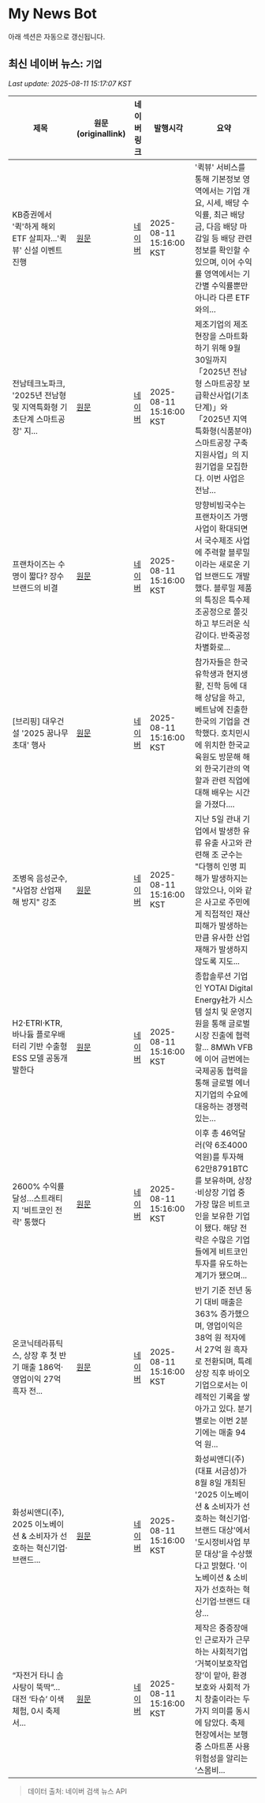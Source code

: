 # My News Bot

아래 섹션은 자동으로 갱신됩니다.

<!-- NEWS:START -->
## 최신 네이버 뉴스: `기업`
_Last update: 2025-08-11 15:17:07 KST_

| 제목 | 원문(originallink) | 네이버 링크 | 발행시각 | 요약 |
|---|---|---|---|---|
| KB증권에서 '퀵'하게 해외 ETF 살피자...'퀵뷰' 신설 이벤트 진행 | [원문](http://www.metroseoul.co.kr/article/20250811500356) | [네이버](http://www.metroseoul.co.kr/article/20250811500356) | 2025-08-11 15:16:00 KST | '퀵뷰' 서비스를 통해 기본정보 영역에서는 기업 개요, 시세, 배당 수익률, 최근 배당금, 다음 배당 마감일 등 배당 관련 정보를 확인할 수 있으며, 이어 수익률 영역에서는 기간별 수익률뿐만 아니라 다른 ETF와의... |
| 전남테크노파크, '2025년 전남형 및 지역특화형 기초단계 스마트공장' 지... | [원문](http://www.newsworker.co.kr/news/articleView.html?idxno=390384) | [네이버](http://www.newsworker.co.kr/news/articleView.html?idxno=390384) | 2025-08-11 15:16:00 KST | 제조기업의 제조현장을 스마트화하기 위해 9월 30일까지 「2025년 전남형 스마트공장 보급확산사업(기초단계)」와「2025년 지역특화형(식품분야) 스마트공장 구축지원사업」의 지원기업을 모집한다. 이번 사업은 전남... |
| 프랜차이즈는 수명이 짧다? 장수 브랜드의 비결 | [원문](http://www.seoulwire.com/news/articleView.html?idxno=665151) | [네이버](http://www.seoulwire.com/news/articleView.html?idxno=665151) | 2025-08-11 15:16:00 KST | 망향비빔국수는 프랜차이즈 가맹사업이 확대되면서 국수제조 사업에 주력할 블루밀이라는 새로운 기업 브랜드도 개발했다. 블루밀 제품의 특징은 특수제조공정으로 쫄깃하고 부드러운 식감이다. 반죽공정 차별화로... |
| [브리핑] 대우건설 '2025 꿈나무 초대' 행사 | [원문](http://www.4th.kr/news/articleView.html?idxno=2092688) | [네이버](http://www.4th.kr/news/articleView.html?idxno=2092688) | 2025-08-11 15:16:00 KST | 참가자들은 한국 유학생과 현지생활, 진학 등에 대해 상담을 하고, 베트남에 진출한 한국의 기업을 견학했다. 호치민시에 위치한 한국교육원도 방문해 해외 한국기관의 역할과 관련 직업에 대해 배우는 시간을 가졌다.... |
| 조병옥 음성군수, "사업장 산업재해 방지" 강조 | [원문](https://www.ccreview.co.kr/news/articleView.html?idxno=333901) | [네이버](https://www.ccreview.co.kr/news/articleView.html?idxno=333901) | 2025-08-11 15:16:00 KST | 지난 5일 관내 기업에서 발생한 유류 유출 사고와 관련해 조 군수는 "다행히 인명 피해가 발생하지는 않았으나, 이와 같은 사고로 주민에게 직접적인 재산 피해가 발생하는 만큼 유사한 산업재해가 발생하지 않도록 지도... |
| H2·ETRI·KTR, 바나듐 플로우배터리 기반 수출형 ESS 모델 공동개발한다 | [원문](https://www.etnews.com/20250811000295) | [네이버](https://n.news.naver.com/mnews/article/030/0003339831?sid=105) | 2025-08-11 15:16:00 KST | 종합솔루션 기업인 YOTAI Digital Energy社가 시스템 설치 및 운영지원을 통해 글로벌 시장 진출에 협력할... 8MWh VFB에 이어 금번에는 국제공동 협력을 통해 글로벌 에너지기업의 수요에 대응하는 경쟁력 있는... |
| 2600% 수익률 달성…스트래티지 '비트코인 전략' 통했다 | [원문](https://www.digitaltoday.co.kr/news/articleView.html?idxno=584430) | [네이버](https://www.digitaltoday.co.kr/news/articleView.html?idxno=584430) | 2025-08-11 15:16:00 KST | 이후 총 46억달러(약 6조4000억원)를 투자해 62만8791BTC를 보유하며, 상장·비상장 기업 중 가장 많은 비트코인을 보유한 기업이 됐다. 해당 전략은 수많은 기업들에게 비트코인 투자를 유도하는 계기가 됐으며... |
| 온코닉테라퓨틱스, 상장 후 첫 반기 매출 186억·영업이익 27억 흑자 전... | [원문](http://www.kmedinfo.co.kr/news/articleView.html?idxno=91573) | [네이버](http://www.kmedinfo.co.kr/news/articleView.html?idxno=91573) | 2025-08-11 15:16:00 KST | 반기 기준 전년 동기 대비 매출은 363% 증가했으며, 영업이익은 38억 원 적자에서 27억 원 흑자로 전환되며, 특례상장 직후 바이오 기업으로서는 이례적인 기록을 쌓아가고 있다. 분기별로는 이번 2분기에는 매출 94억 원... |
| 화성씨앤디(주), 2025 이노베이션 & 소비자가 선호하는 혁신기업·브랜드... | [원문](https://www.ksilbo.co.kr/news/articleView.html?idxno=1034094) | [네이버](https://www.ksilbo.co.kr/news/articleView.html?idxno=1034094) | 2025-08-11 15:16:00 KST | 화성씨앤디(주)(대표 서금성)가 8월 8일 개최된 '2025 이노베이션 & 소비자가 선호하는 혁신기업·브랜드 대상'에서 '도시정비사업 부문 대상'을 수상했다고 밝혔다. '이노베이션 & 소비자가 선호하는 혁신기업·브랜드 대상... |
| “자전거 타니 솜사탕이 뚝딱”… 대전 ‘타슈’ 이색 체험, 0시 축제서... | [원문](https://www.wikitree.co.kr/articles/1072378) | [네이버](https://www.wikitree.co.kr/articles/1072378) | 2025-08-11 15:16:00 KST | 제작은 중증장애인 근로자가 근무하는 사회적기업 ‘거북이보호작업장’이 맡아, 환경 보호와 사회적 가치 창출이라는 두 가지 의미를 동시에 담았다. 축제 현장에서는 보행 중 스마트폰 사용 위험성을 알리는 ‘스몸비... |

> 데이터 출처: 네이버 검색 뉴스 API
<!-- NEWS:END -->
